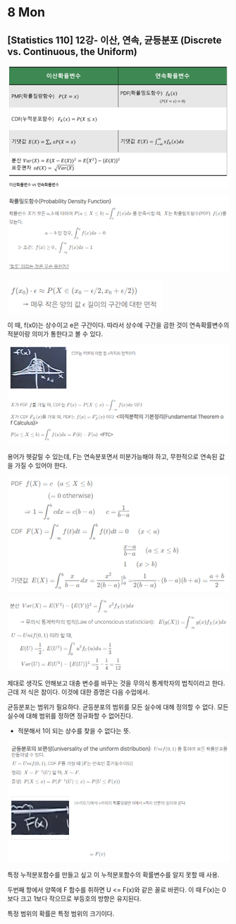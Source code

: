 # 8 Mon

## \[Statistics 110\] 12강- 이산, 연속, 균등분포 \(Discrete vs. Continuous, the Uniform\)

![](../../.gitbook/assets/image%20%28368%29.png)

![](../../.gitbook/assets/image%20%28374%29.png)

![](../../.gitbook/assets/image%20%28370%29.png)

이 때, f\(x0\)는 상수이고 e은 구간이다. 따라서 상수에 구간을 곱한 것이 연속확률변수의 적분이랑 의미가 통한다고 볼 수 있다.

![](../../.gitbook/assets/image%20%28371%29.png)

용어가 헷갈릴 수 있는데, F는 연속분포면서 미분가능해야 하고, 무한적으로 연속된 값을 가질 수 있어야 한다.

![](../../.gitbook/assets/image%20%28376%29.png)

![](../../.gitbook/assets/image%20%28375%29.png)

제대로 생각도 안해보고 대충 변수를 바꾸는 것을 무의식 통계학자의 법칙이라고 한다. 근데 저 식은 참이다. 이것에 대한 증명은 다음 수업에서.

균등분포는 범위가 필요하다. 균등분포의 범위를 모든 실수에 대해 정의할 수 없다. 모든 실수에 대해 범위를 정하면 정규화할 수 없어진다. 

* 적분해서 1이 되는 상수를 찾을 수 없다는 뜻.

![](../../.gitbook/assets/image%20%28372%29.png)

특정 누적분포함수를 만들고 싶고 이 누적분포함수의 확률변수를 알지 못할 때 사용.

두번째 항에서 양쪽에 F 함수를 취하면 U &lt;= F\(x\)와 같은 꼴로 바뀐다. 이 때 F\(x\)는 0보다 크고 1보다 작으므로 부등호의 방향은 유지된다.

특정 범위의 확률은 특정 범위의 크기이다.



